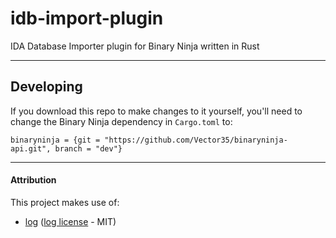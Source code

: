 # idb-import-plugin
IDA Database Importer plugin for Binary Ninja written in Rust

---

## Developing

If you download this repo to make changes to it yourself, you'll need to change the Binary Ninja dependency in `Cargo.toml` to:

```
binaryninja = {git = "https://github.com/Vector35/binaryninja-api.git", branch = "dev"}
```

---

#### Attribution

This project makes use of:
  - [log] ([log license] - MIT)

[log]: https://github.com/rust-lang/log
[log license]: https://github.com/rust-lang/log/blob/master/LICENSE-MIT
